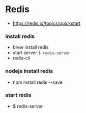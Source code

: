# Redis

- https://redis.io/topics/quickstart

### install redis

- brew install redis
- start server `$ redis-server`
- redis-cli

### nodejs install redis

- npm install redis --save

### start redis

- \$ redis-server
